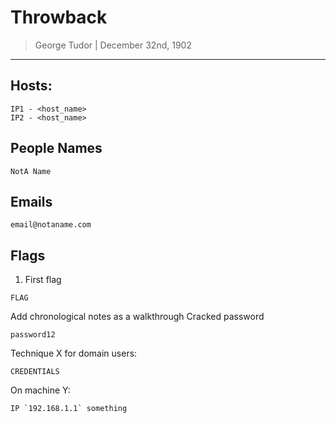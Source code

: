 # Throwback

> George Tudor | December 32nd, 1902

----------------------------

## Hosts:

```
IP1 - <host_name>
IP2 - <host_name>
```


## People Names

```
NotA Name
```

## Emails

```
email@notaname.com
```

## Flags

1. First flag

```
FLAG
```

Add chronological notes as a walkthrough
Cracked password

```
password12
```

Technique X for domain users:

```
CREDENTIALS
```

On machine Y:

```
IP `192.168.1.1` something
```
